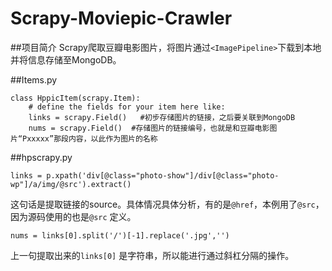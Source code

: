 # Scrapy-Moviepic-Crawler
##项目简介
Scrapy爬取豆瓣电影图片，将图片通过`<ImagePipeline>`下载到本地并将信息存储至MongoDB。

##Items.py 
```
class HppicItem(scrapy.Item):
    # define the fields for your item here like:
    links = scrapy.Field()   #初步存储图片的链接，之后要关联到MongoDB
    nums = scrapy.Field()  #存储图片的链接编号，也就是和豆瓣电影图片“Pxxxxx”那段内容，以此作为图片的名称
```

##hpscrapy.py
```
links = p.xpath('div[@class="photo-show"]/div[@class="photo-wp"]/a/img/@src').extract()
```
这句话是提取链接的source。具体情况具体分析，有的是```@href```，本例用了```@src```，因为源码使用的也是```@src``` 定义。

```
nums = links[0].split('/')[-1].replace('.jpg','')
```
上一句提取出来的```links[0]``` 是字符串，所以能进行通过斜杠分隔的操作。

